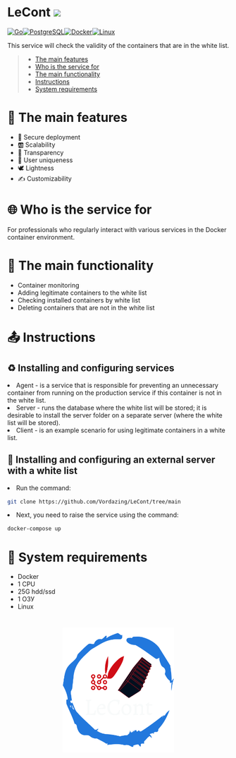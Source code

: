# LeCont ![](https://github.com/bastndev/GitHub_Emoji.gif/blob/main/assets/gif/vr%20(1).gif) 

<p align="left">
<a href="https://go.dev/doc/" target="_blank" rel="noreferrer"><img src="https://raw.githubusercontent.com/danielcranney/readme-generator/main/public/icons/skills/go-colored.svg" width="36" height="36" alt="Go" /></a><a href="https://www.postgresql.org/" target="_blank" rel="noreferrer"><img src="https://raw.githubusercontent.com/danielcranney/readme-generator/main/public/icons/skills/postgresql-colored.svg" width="36" height="36" alt="PostgreSQL" /></a><a href="https://www.docker.com/" target="_blank" rel="noreferrer"><img src="https://raw.githubusercontent.com/danielcranney/readme-generator/main/public/icons/skills/docker-colored.svg" width="36" height="36" alt="Docker" /></a><a href="https://www.linux.org" target="_blank" rel="noreferrer"><img src="https://raw.githubusercontent.com/danielcranney/readme-generator/main/public/icons/skills/linux-colored.svg" width="36" height="36" alt="Linux" /></a>
</p>


This service will check the validity of the containers that are in the white list.

> - [The main features](#Основныечерты)
> - [Who is the service for](#Для_кого_продукт)
> - [The main functionality](#Основной_функционал_продукта)
> - [Instructions](#Инструкции)
> - [System requirements](#Системные_требования_продукта)

<a name="Основныечерты"></a>
<h1>📌 The main features</h1>
<ul>
<li>🌈 Secure deployment</li>
<li> 🆎 Scalability</li>
<li> 💠 Transparency</li>
<li> 🤠 User uniqueness</li>
<li> 🕊 Lightness</li>
<li> ✍️ Customizability</li>
</ul>

<a name="Для_кого_продукт"></a>
<h1>🌐 Who is the service for</h1>
For professionals who regularly interact with various services in the Docker container environment.

<a name="Основной_функционал_продукта"></a>
<h1>🚀 The main functionality</h1>
<ul>
  <li>Container monitoring</li>
  <li>Adding legitimate containers to the white list</li>
  <li>Checking installed containers by white list</li>
  <li>Deleting containers that are not in the white list</li>
</ul>

<a name="Инструкции"></a>
<h1>📤 Instructions</h1>
<h2>♻ Installing and configuring services</h2></summary> 
<li>Agent - is a service that is responsible for preventing an unnecessary container from running on the production service if this container is not in the white list.</li>
<li>Server - runs the database where the white list will be stored; it is desirable to install the server folder on a separate server (where the white list will be stored).</li>
<li>Client - is an example scenario for using legitimate containers in a white list.</li>
  
<h2>💬 Installing and configuring an external server with a white list</h2></summary> 
<li>Run the command:</li>

```bash
git clone https://github.com/Vordazing/LeCont/tree/main
```
  
<li>Next, you need to raise the service using the command:</li>

```bash
docker-compose up
```

<a name="Системные_требования_продукта"></a>
<h1>🧩 System requirements</h1>
<ul>
  <li>Docker</li>
  <li>1 CPU</li>
  <li>25G hdd/ssd</li>
  <li>1 ОЗУ</li>
  <li>Linux</li>
</ul>


<h1 align="center">
  <a href="https://docusaurus.io">
    <img width="50%" src="https://github.com/Vordazing/Agent-OEDA/blob/main/lecont-logo.png" />
  </a>
</h1>

